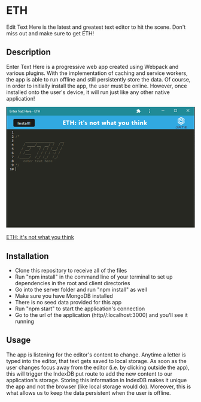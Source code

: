 # ETH

Edit Text Here is the latest and greatest text editor to hit the scene. Don't miss out and make sure to get ETH!

## Description

Enter Text Here is a progressive web app created using Webpack and various plugins. With the implementation of caching and service workers, the app is able to run offline and still persistently store the data. Of course, in order to initially install the app, the user must be online. However, once installed onto the user's device, it will run just like any other native application!

![Screenshot of native application](https://github.com/MaxFrank13/ETH/blob/main/client/src/images/eth-app-photo.PNG)

[ETH: it's not what you think](https://polar-eyrie-98965.herokuapp.com/)

## Installation

   - Clone this repository to receive all of the files
   - Run "npm install" in the command line of your terminal to set up dependencies in the root and client directories
   - Go into the server folder and run "npm install" as well
   - Make sure you have MongoDB installed
   - There is no seed data provided for this app
   - Run "npm start" to start the application's connection
   - Go to the url of the application (http//:localhost:3000) and you'll see it running

## Usage

The app is listening for the editor's content to change. Anytime a letter is typed into the editor, that text gets saved to local storage. As soon as the user changes focus away from the editor (i.e. by clicking outside the app), this will trigger the IndexDB put route to add the new content to our application's storage. Storing this information in IndexDB makes it unique the app and not the browser (like local storage would do). Moreover, this is what allows us to keep the data persistent when the user is offline.




